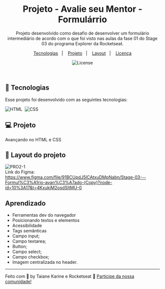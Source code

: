
<h1 align="center"> Projeto - Avalie seu Mentor - Formulárrio </h1>

<p align="center">
Projeto desenvolvido como desafio de desenvolver um formulário intermediário de acordo com o que foi visto nas aulas da fase 01 do Stage 03 do programa Explorer da Rocketseat.
</p>

<p align="center">
  <a href="#-tecnologias">Tecnologias</a>&nbsp;&nbsp;&nbsp;|&nbsp;&nbsp;&nbsp;
  <a href="#-projeto">Projeto</a>&nbsp;&nbsp;&nbsp;|&nbsp;&nbsp;&nbsp;
  <a href="#-layout">Layout</a>&nbsp;&nbsp;&nbsp;|&nbsp;&nbsp;&nbsp;
  <a href="#memo-licença">Licença</a>
</p>

<p align="center">
  <img alt="License" src="https://img.shields.io/static/v1?label=license&message=MIT&color=49AA26&labelColor=000000">
</p>

<br>

## 🚀 Tecnologias

Esse projeto foi desenvolvido com as seguintes tecnologias:

![HTML](https://img.shields.io/badge/-HTML-05122A?style=flat&logo=HTML5)&nbsp;
![CSS](https://img.shields.io/badge/-CSS-05122A?style=flat&logo=CSS3&logoColor=1572B6)&nbsp;

## 💻 Projeto

Avançando no HTML e CSS

## 🔖 Layout do projeto

![PRO2-1](https://user-images.githubusercontent.com/94652702/216403352-70f1647f-b57f-4e8b-9ad4-978e5c0931e9.png)
<br>
Link do Figma: 
<br>
https://www.figma.com/file/91BCUpdJ5lCAtxuDMpNabn/Stage-03---Formul%C3%A1rio-avan%C3%A7ado-(Copy)?node-id=10%3A17&t=4KxukjM2osdSltMU-0
## Aprendizado

- Ferramentas dev do navegador
- Posicionando textos e elementos
- Acessibilidade
- Tags semânticas
- Campo input;
- Campo textarea;
- Button;
- Campo select;
- Campo checkbox;
- Imagem centralizada no header.

---

Feito com 🧡 by Taiane Karine e Rocketseat :wave: [Participe da nossa comunidade!](https://discord.gg/rocketseat)